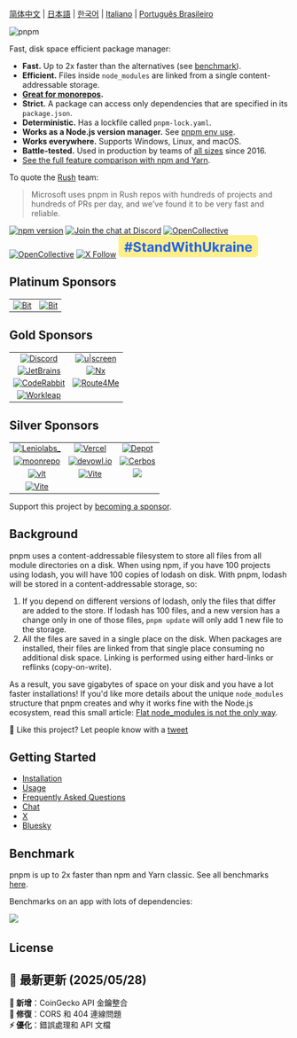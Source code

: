 [简体中文](https://pnpm.io/zh/) |
[日本語](https://pnpm.io/ja/) |
[한국어](https://pnpm.io/ko/) |
[Italiano](https://pnpm.io/it/) |
[Português Brasileiro](https://pnpm.io/pt/)

<picture>
  <source media="(prefers-color-scheme: light)" srcset="https://i.imgur.com/qlW1eEG.png">
  <source media="(prefers-color-scheme: dark)"  srcset="https://i.imgur.com/qlW1eEG.png">
  <img src="https://i.imgur.com/qlW1eEG.png" alt="pnpm">
</picture>

Fast, disk space efficient package manager:

* **Fast.** Up to 2x faster than the alternatives (see [benchmark](#benchmark)).
* **Efficient.** Files inside `node_modules` are linked from a single content-addressable storage.
* **[Great for monorepos](https://pnpm.io/workspaces).**
* **Strict.** A package can access only dependencies that are specified in its `package.json`.
* **Deterministic.** Has a lockfile called `pnpm-lock.yaml`.
* **Works as a Node.js version manager.** See [pnpm env use](https://pnpm.io/cli/env).
* **Works everywhere.** Supports Windows, Linux, and macOS.
* **Battle-tested.** Used in production by teams of [all sizes](https://pnpm.io/users) since 2016.
* [See the full feature comparison with npm and Yarn](https://pnpm.io/feature-comparison).

To quote the [Rush](https://rushjs.io/) team:

> Microsoft uses pnpm in Rush repos with hundreds of projects and hundreds of PRs per day, and we’ve found it to be very fast and reliable.

[![npm version](https://img.shields.io/npm/v/pnpm.svg?label=latest)](https://github.com/pnpm/pnpm/releases/latest)
[![Join the chat at Discord](https://img.shields.io/discord/731599538665553971.svg)](https://r.pnpm.io/chat)
[![OpenCollective](https://opencollective.com/pnpm/backers/badge.svg)](https://opencollective.com/pnpm)
[![OpenCollective](https://opencollective.com/pnpm/sponsors/badge.svg)](https://opencollective.com/pnpm)
[![X Follow](https://img.shields.io/twitter/follow/pnpmjs.svg?style=social&label=Follow)](https://x.com/intent/follow?screen_name=pnpmjs&region=follow_link)
[![Stand With Ukraine](https://raw.githubusercontent.com/vshymanskyy/StandWithUkraine/main/badges/StandWithUkraine.svg)](https://stand-with-ukraine.pp.ua)

## Platinum Sponsors

<table>
  <tbody>
    <tr>
      <td align="center" valign="middle">
        <a href="https://bit.dev/?utm_source=pnpm&utm_medium=readme" target="_blank"><img src="https://pnpm.io/img/users/bit.svg" width="80" alt="Bit"></a>
      </td>
      <td align="center" valign="middle">
        <a href="https://sanity.io/?utm_source=pnpm&utm_medium=readme" target="_blank"><img src="https://pnpm.io/img/users/sanity.svg" width="180" alt="Bit"></a>
      </td>
    </tr>
  </tbody>
</table>

## Gold Sponsors

<table>
  <tbody>
    <tr>
      <td align="center" valign="middle">
        <a href="https://discord.com/?utm_source=pnpm&utm_medium=readme" target="_blank">
          <picture>
            <source media="(prefers-color-scheme: light)" srcset="https://pnpm.io/img/users/discord.svg" />
            <source media="(prefers-color-scheme: dark)" srcset="https://pnpm.io/img/users/discord_light.svg" />
            <img src="https://pnpm.io/img/users/discord.svg" width="220" alt="Discord" />
          </picture>
        </a>
      </td>
      <td align="center" valign="middle">
        <a href="https://uscreen.de/?utm_source=pnpm&utm_medium=readme" target="_blank">
          <picture>
            <source media="(prefers-color-scheme: light)" srcset="https://pnpm.io/img/users/uscreen.svg" />
            <source media="(prefers-color-scheme: dark)" srcset="https://pnpm.io/img/users/uscreen_light.svg" />
            <img src="https://pnpm.io/img/users/uscreen.svg" width="180" alt="u|screen" />
          </picture>
        </a>
      </td>
    </tr>
    <tr>
      <td align="center" valign="middle">
        <a href="https://www.jetbrains.com/?utm_source=pnpm&utm_medium=readme" target="_blank">
          <picture>
            <source media="(prefers-color-scheme: light)" srcset="https://pnpm.io/img/users/jetbrains.svg" />
            <source media="(prefers-color-scheme: dark)" srcset="https://pnpm.io/img/users/jetbrains.svg" />
            <img src="https://pnpm.io/img/users/jetbrains.svg" width="180" alt="JetBrains" />
          </picture>
        </a>
      </td>
      <td align="center" valign="middle">
        <a href="https://nx.dev/?utm_source=pnpm&utm_medium=readme" target="_blank">
          <picture>
            <source media="(prefers-color-scheme: light)" srcset="https://pnpm.io/img/users/nx.svg" />
            <source media="(prefers-color-scheme: dark)" srcset="https://pnpm.io/img/users/nx_light.svg" />
            <img src="https://pnpm.io/img/users/nx.svg" width="120" alt="Nx" />
          </picture>
        </a>
      </td>
    </tr>
    <tr>
      <td align="center" valign="middle">
        <a href="https://coderabbit.ai/?utm_source=pnpm&utm_medium=readme" target="_blank">
          <picture>
            <source media="(prefers-color-scheme: light)" srcset="https://pnpm.io/img/users/coderabbit.svg" />
            <source media="(prefers-color-scheme: dark)" srcset="https://pnpm.io/img/users/coderabbit_light.svg" />
            <img src="https://pnpm.io/img/users/coderabbit.svg" width="220" alt="CodeRabbit" />
          </picture>
        </a>
      </td>
      <td align="center" valign="middle">
        <a href="https://route4me.com/?utm_source=pnpm&utm_medium=readme" target="_blank">
          <img src="https://pnpm.io/img/users/route4me.svg" width="220" alt="Route4Me" />
        </a>
      </td>
    </tr>
    <tr>
      <td align="center" valign="middle">
        <a href="https://workleap.com/?utm_source=pnpm&utm_medium=readme" target="_blank">
          <picture>
            <source media="(prefers-color-scheme: light)" srcset="https://pnpm.io/img/users/workleap.svg" />
            <source media="(prefers-color-scheme: dark)" srcset="https://pnpm.io/img/users/workleap_light.svg" />
            <img src="https://pnpm.io/img/users/workleap.svg" width="190" alt="Workleap" />
          </picture>
        </a>
      </td>
    </tr>
  </tbody>
</table>

## Silver Sponsors

<table>
  <tbody>
    <tr>
      <td align="center" valign="middle">
        <a href="https://leniolabs.com/?utm_source=pnpm&utm_medium=readme" target="_blank">
          <img src="https://pnpm.io/img/users/leniolabs.jpg" width="40" alt="Leniolabs_">
        </a>
      </td>
      <td align="center" valign="middle">
        <a href="https://vercel.com/?utm_source=pnpm&utm_medium=readme" target="_blank">
          <picture>
            <source media="(prefers-color-scheme: light)" srcset="https://pnpm.io/img/users/vercel.svg" />
            <source media="(prefers-color-scheme: dark)" srcset="https://pnpm.io/img/users/vercel_light.svg" />
            <img src="https://pnpm.io/img/users/vercel.svg" width="90" alt="Vercel" />
          </picture>
        </a>
      </td>
      <td align="center" valign="middle">
        <a href="https://depot.dev/?utm_source=pnpm&utm_medium=readme" target="_blank">
          <picture>
            <source media="(prefers-color-scheme: light)" srcset="https://pnpm.io/img/users/depot.svg" />
            <source media="(prefers-color-scheme: dark)" srcset="https://pnpm.io/img/users/depot_light.svg" />
            <img src="https://pnpm.io/img/users/depot.svg" width="100" alt="Depot" />
          </picture>
        </a>
      </td>
    </tr>
    <tr>
      <td align="center" valign="middle">
        <a href="https://moonrepo.dev/?utm_source=pnpm&utm_medium=readme" target="_blank">
          <picture>
            <source media="(prefers-color-scheme: light)" srcset="https://pnpm.io/img/users/moonrepo.svg" />
            <source media="(prefers-color-scheme: dark)" srcset="https://pnpm.io/img/users/moonrepo_light.svg" />
            <img src="https://pnpm.io/img/users/moonrepo.svg" width="100" alt="moonrepo" />
          </picture>
        </a>
      </td>
      <td align="center" valign="middle">
        <a href="https://devowl.io/?utm_source=pnpm&utm_medium=readme" target="_blank">
          <picture>
            <source media="(prefers-color-scheme: light)" srcset="https://pnpm.io/img/users/devowlio.svg" />
            <source media="(prefers-color-scheme: dark)" srcset="https://pnpm.io/img/users/devowlio.svg" />
            <img src="https://pnpm.io/img/users/devowlio.svg" width="100" alt="devowl.io" />
          </picture>
        </a>
      </td>
      <td align="center" valign="middle">
        <a href="https://cerbos.dev/?utm_source=pnpm&utm_medium=readme" target="_blank">
          <picture>
            <source media="(prefers-color-scheme: light)" srcset="https://pnpm.io/img/users/cerbos.svg" />
            <source media="(prefers-color-scheme: dark)" srcset="https://pnpm.io/img/users/cerbos_light.svg" />
            <img src="https://pnpm.io/img/users/cerbos.svg" width="90" alt="Cerbos" />
          </picture>
        </a>
      </td>
    </tr>
    <tr>
      <td align="center" valign="middle">
        <a href="https://vlt.sh/?utm_source=pnpm&utm_medium=readme" target="_blank">
          <picture>
            <source media="(prefers-color-scheme: light)" srcset="https://pnpm.io/img/users/vlt.svg" />
            <source media="(prefers-color-scheme: dark)" srcset="https://pnpm.io/img/users/vlt_light.svg" />
            <img src="https://pnpm.io/img/users/vlt.svg" width="70" alt="vlt" />
          </picture>
        </a>
      </td>
      <td align="center" valign="middle">
        <a href="https://vite.dev/?utm_source=pnpm&utm_medium=readme" target="_blank">
          <img src="https://pnpm.io/img/users/vitejs.svg" width="32" alt="Vite">
        </a>
      </td>
      <td align="center" valign="middle">
        <a href="https://macpaw.com/?utm_source=pnpm&utm_medium=readme" target="_blank">
          <picture>
            <source media="(prefers-color-scheme: light)" srcset="https://pnpm.io/img/users/macpaw.svg" />
            <source media="(prefers-color-scheme: dark)" srcset="https://pnpm.io/img/users/macpaw_light.svg" />
            <img src="https://pnpm.io/img/users/macpaw.svg" width="100" />
          </picture>
        </a>
      </td>
    </tr>
    <tr>
      <td align="center" valign="middle">
        <a href="https://opensource.mercedes-benz.com/?utm_source=pnpm&utm_medium=readme" target="_blank">
          <img src="https://pnpm.io/img/users/mercedes.svg" width="32" alt="Vite">
        </a>
      </td>
    </tr>
  </tbody>
</table>

Support this project by [becoming a sponsor](https://opencollective.com/pnpm#sponsor).

## Background

pnpm uses a content-addressable filesystem to store all files from all module directories on a disk.
When using npm, if you have 100 projects using lodash, you will have 100 copies of lodash on disk.
With pnpm, lodash will be stored in a content-addressable storage, so:

1. If you depend on different versions of lodash, only the files that differ are added to the store.
  If lodash has 100 files, and a new version has a change only in one of those files,
  `pnpm update` will only add 1 new file to the storage.
1. All the files are saved in a single place on the disk. When packages are installed, their files are linked
  from that single place consuming no additional disk space. Linking is performed using either hard-links or reflinks (copy-on-write).

As a result, you save gigabytes of space on your disk and you have a lot faster installations!
If you'd like more details about the unique `node_modules` structure that pnpm creates and
why it works fine with the Node.js ecosystem, read this small article: [Flat node_modules is not the only way](https://pnpm.io/blog/2020/05/27/flat-node-modules-is-not-the-only-way).

💖 Like this project? Let people know with a [tweet](https://r.pnpm.io/tweet)

## Getting Started

- [Installation](https://pnpm.io/installation)
- [Usage](https://pnpm.io/pnpm-cli)
- [Frequently Asked Questions](https://pnpm.io/faq)
- [Chat](https://r.pnpm.io/chat)
- [X](https://x.com/pnpmjs)
- [Bluesky](https://bsky.app/profile/pnpm.io)

## Benchmark

pnpm is up to 2x faster than npm and Yarn classic. See all benchmarks [here](https://r.pnpm.io/benchmarks).

Benchmarks on an app with lots of dependencies:

![](https://pnpm.io/img/benchmarks/alotta-files.svg)

## License
## 🔄 最新更新 (2025/05/28)
**🚀 新增**：CoinGecko API 金鑰整合  
**🐛 修復**：CORS 和 404 連線問題  
**⚡ 優化**：錯誤處理和 API 文檔
